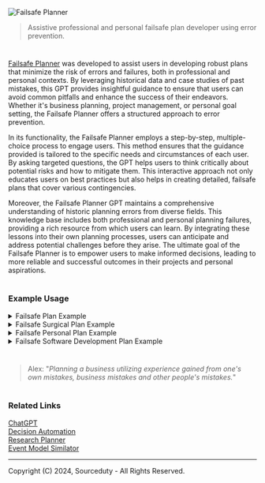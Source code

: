 ![Failsafe Planner](https://github.com/user-attachments/assets/da9636d9-3146-468b-81d8-013cc9fcbf40)

> Assistive professional and personal failsafe plan developer using error prevention.

#

[Failsafe Planner](https://chatgpt.com/g/g-QVyo2XUpR-failsafe-planner) was developed to assist users in developing robust plans that minimize the risk of errors and failures, both in professional and personal contexts. By leveraging historical data and case studies of past mistakes, this GPT provides insightful guidance to ensure that users can avoid common pitfalls and enhance the success of their endeavors. Whether it's business planning, project management, or personal goal setting, the Failsafe Planner offers a structured approach to error prevention.

In its functionality, the Failsafe Planner employs a step-by-step, multiple-choice process to engage users. This method ensures that the guidance provided is tailored to the specific needs and circumstances of each user. By asking targeted questions, the GPT helps users to think critically about potential risks and how to mitigate them. This interactive approach not only educates users on best practices but also helps in creating detailed, failsafe plans that cover various contingencies.

Moreover, the Failsafe Planner GPT maintains a comprehensive understanding of historic planning errors from diverse fields. This knowledge base includes both professional and personal planning failures, providing a rich resource from which users can learn. By integrating these lessons into their own planning processes, users can anticipate and address potential challenges before they arise. The ultimate goal of the Failsafe Planner is to empower users to make informed decisions, leading to more reliable and successful outcomes in their projects and personal aspirations.

#
### Example Usage

<details><summary>Failsafe Plan Example</summary>
<br>

#### Failsafe Plan Example

#### Objective:
Create a failsafe plan for launching a new product in a tech company to avoid common business planning errors.

#### Step 1: Define Clear Objectives
- **Primary Goal:** Successfully launch the new product by Q3 2024.
- **Secondary Goals:**
  - Achieve a 10% market share within the first year.
  - Gain positive reviews from at least 75% of early adopters.
  - Ensure the product has less than 1% defect rate.

#### Step 2: Identify Potential Risks and Historic Errors
1. **Insufficient Market Research**
   - **Historic Example:** Nokia's failure to adapt to smartphone trends due to poor market research.
   - **Mitigation Strategy:** Conduct comprehensive market research including competitor analysis, customer surveys, and trend analysis.

2. **Inadequate Product Testing**
   - **Historic Example:** Samsung Galaxy Note 7 battery explosions due to insufficient testing.
   - **Mitigation Strategy:** Implement rigorous multi-phase testing (alpha, beta, and stress tests) to identify and fix defects before launch.

3. **Poor Project Management**
   - **Historic Example:** Boeing 737 MAX delays and issues due to project management failures.
   - **Mitigation Strategy:** Adopt Agile project management techniques with regular sprints, reviews, and clear milestones.

4. **Ineffective Marketing Strategy**
   - **Historic Example:** New Coke’s failed marketing campaign which alienated its core consumers.
   - **Mitigation Strategy:** Develop a well-researched marketing plan with a focus on target demographics, value propositions, and phased marketing efforts.

5. **Supply Chain Disruptions**
   - **Historic Example:** COVID-19 pandemic causing global supply chain breakdowns.
   - **Mitigation Strategy:** Establish multiple suppliers, maintain a buffer inventory, and have contingency plans for supply chain disruptions.

#### Step 3: Develop a Detailed Action Plan
1. **Market Research**
   - Conduct surveys and focus groups.
   - Analyze competitors’ strengths and weaknesses.
   - Use analytics tools to predict market trends.

2. **Product Development and Testing**
   - Develop prototypes and conduct internal testing.
   - Perform beta testing with a select group of customers.
   - Implement feedback and conduct final stress tests.

3. **Project Management**
   - Set up an Agile project management framework.
   - Define clear milestones and deliverables.
   - Hold regular sprint reviews and adjust plans as necessary.

4. **Marketing and Promotion**
   - Create a comprehensive marketing plan targeting specific customer segments.
   - Develop promotional materials and plan a phased release.
   - Engage with influencers and early adopters for product endorsements.

5. **Supply Chain Management**
   - Identify and establish relationships with multiple suppliers.
   - Maintain a safety stock of critical components.
   - Develop contingency plans for potential supply chain issues.

#### Step 4: Monitor and Review
- **Regular Reviews:** Schedule bi-weekly project review meetings to assess progress and address issues.
- **Feedback Mechanism:** Set up a feedback loop with customers and stakeholders to identify and resolve issues promptly.
- **Risk Assessment:** Continuously monitor for new risks and update the failsafe plan accordingly.

#### Step 5: Post-Launch Evaluation
- **Performance Analysis:** Assess the product’s performance against initial goals (market share, customer satisfaction, defect rates).
- **Lessons Learned:** Conduct a post-mortem analysis to understand what worked and what didn’t.
- **Continuous Improvement:** Use insights from the evaluation to improve future product launches and refine the failsafe plan.

#### Conclusion
By learning from historic business planning errors and implementing these strategies, the tech company can significantly reduce the risk of failure and increase the chances of a successful product launch.

<br>
</details>

<details><summary>Failsafe Surgical Plan Example</summary>
<br>

#### Failsafe Surgical Plan Example

**Objective:**
To create a comprehensive and failsafe surgical plan to ensure patient safety, successful surgery outcomes, and minimize the risk of errors.

---

#### Pre-Operative Phase

1. **Patient Assessment:**
   - Detailed medical history review.
   - Comprehensive physical examination.
   - Necessary diagnostic tests (e.g., blood work, imaging).
   - Allergies and current medications check.

2. **Surgical Team Briefing:**
   - Confirm roles and responsibilities of each team member.
   - Review patient's case and surgical procedure.
   - Discuss potential complications and contingency plans.
   - Ensure all team members are aware of the surgical checklist.

3. **Informed Consent:**
   - Discuss the procedure, risks, benefits, and alternatives with the patient.
   - Ensure the patient fully understands and signs the consent form.

4. **Equipment and Supplies Check:**
   - Verify availability and functionality of all necessary surgical instruments and equipment.
   - Prepare sterile packs and ensure sterility.

5. **Pre-Operative Patient Preparation:**
   - Confirm patient identity and surgical site.
   - Mark the surgical site.
   - Administer pre-operative medications as needed.
   - Ensure patient fasting protocols are followed.

---

#### Intra-Operative Phase

1. **Time-Out Procedure:**
   - Conduct a final verification of patient identity, surgical site, and procedure.
   - Confirm the availability of necessary equipment and instruments.
   - Ensure all team members are present and attentive.

2. **Anesthesia Monitoring:**
   - Continuously monitor the patient's vital signs and anesthesia levels.
   - Have emergency drugs and equipment readily available.

3. **Surgical Procedure:**
   - Follow the standardized surgical protocol.
   - Maintain a sterile environment throughout the surgery.
   - Communicate effectively with the team regarding each step and any changes.

4. **Complication Management:**
   - Be prepared for potential complications (e.g., bleeding, infection).
   - Have a contingency plan and necessary supplies for emergency situations.

---

#### Post-Operative Phase

1. **Immediate Post-Operative Care:**
   - Transfer the patient to the recovery area.
   - Monitor vital signs and recovery from anesthesia.
   - Manage pain and other post-operative symptoms.

2. **Post-Operative Instructions:**
   - Provide the patient and family with detailed post-operative care instructions.
   - Schedule follow-up appointments.
   - Educate on signs of complications and when to seek medical attention.

3. **Documentation:**
   - Complete and review all surgical records and documentation.
   - Record any intra-operative events and complications.
   - Update the patient's medical records.

4. **Team Debrief:**
   - Conduct a debriefing session with the surgical team to discuss the procedure and any issues encountered.
   - Identify areas for improvement and update protocols as necessary.

---

### Quality Assurance and Continuous Improvement

1. **Regular Training and Drills:**
   - Conduct regular training sessions for the surgical team.
   - Perform drills for emergency scenarios.

2. **Feedback Loop:**
   - Establish a system for collecting feedback from patients and staff.
   - Use feedback to improve procedures and protocols.

3. **Audit and Review:**
   - Regularly audit surgical outcomes and adherence to protocols.
   - Review and update the surgical plan based on audit findings.

4. **Technology and Innovation:**
   - Stay updated with the latest advancements in surgical techniques and equipment.
   - Implement new technologies that enhance patient safety and surgical outcomes.

---

This failsafe surgical plan aims to minimize errors, ensure patient safety, and improve surgical outcomes through meticulous planning, thorough communication, and continuous improvement.

<br>
</details>

<details><summary>Failsafe Personal Plan Example</summary>
<br>

Example Failsafe Personal Plan

1. Goal Setting

   a. Clearly define short-term and long-term goals.

   b. Ensure goals are SMART (Specific, Measurable, Achievable, Relevant, Time-bound).

2. Financial Planning

   a. Create a detailed budget including income, expenses, savings, and investments.

   b. Set up an emergency fund covering at least 6 months of living expenses.

   c. Regularly review and adjust the budget as needed.

3. Health and Well-being

   a. Schedule regular medical check-ups and follow a healthy lifestyle.

   b. Incorporate regular physical activity into the daily routine.

   c. Prioritize mental health by managing stress through hobbies, meditation, or therapy.

4. Professional Development

   a. Set clear career objectives and milestones.

   b. Identify necessary skills and pursue relevant training or education.

   c. Network with professionals in the field to seek mentorship and opportunities.

5. Time Management

   a. Use a calendar or planner to schedule daily activities and tasks.

   b. Prioritize tasks based on urgency and importance.

   c. Allocate time for relaxation and recreation to avoid burnout.

6. Relationship Building

   a. Maintain regular communication with family and friends.

   b. Resolve conflicts promptly and amicably.

   c. Invest time in nurturing meaningful relationships.

7. Contingency Planning

   a. Identify potential risks (financial, health, career, etc.) and develop mitigation strategies.

   b. Create a list of emergency contacts and resources.

   c. Review and update the contingency plan regularly.

8. Continuous Improvement

   a. Reflect on personal progress and setbacks periodically.

   b. Seek feedback from trusted individuals to identify areas for improvement.

   c. Stay informed about new methods and strategies for personal growth.

9. Documentation and Record Keeping

   a. Maintain a record of important documents (financial, medical, legal).

   b. Store documents securely and ensure easy access when needed.

   c. Regularly update and review documents to keep them current.

10. Review and Adapt

    a. Schedule regular reviews of the personal plan (monthly, quarterly, annually).

    b. Adjust goals and strategies based on changes in circumstances or priorities.

    c. Celebrate achievements and set new objectives to stay motivated.

By following this structured plan, you can ensure a comprehensive approach to personal development and minimize the risk of failures or setbacks.

<br>
</details>

<details><summary>Failsafe Software Development Plan Example</summary>
<br>

#### Failsafe Software Development Plan

1. Project Initialization

Begin by defining the project scope and objectives, ensuring all stakeholders have a clear understanding of the project's purpose. Identify all key stakeholders and document their requirements. Create a detailed project timeline with specific milestones to track progress and ensure timely delivery.

2. Requirements Gathering

Conduct thorough interviews and surveys with stakeholders to gather comprehensive requirements. Document both functional and non-functional requirements meticulously. Prioritize these requirements based on stakeholder input and overall project goals, ensuring that critical features are addressed first.

3. Feasibility Analysis

Perform a technical feasibility study to assess the suitability of the chosen technology stack, considering factors such as scalability, maintainability, and performance. Conduct a financial feasibility analysis to ensure the project remains within budget. Evaluate potential project risks and develop mitigation strategies to address them proactively.

4. Planning and Design

Create a detailed project plan outlining specific tasks, resources, and timelines. Develop comprehensive system architecture and design documents that serve as blueprints for development. Conduct design reviews with stakeholders to obtain their approval and ensure alignment with project objectives.

5. Development Phase

Establish a robust version control system and development environment to facilitate smooth collaboration among team members. Follow agile development practices, implementing iterative sprints to deliver incremental value. Implement rigorous code reviews and automated testing processes to maintain high code quality.

6. Quality Assurance

Develop a comprehensive testing plan that covers unit, integration, system, and acceptance testing. Conduct regular code reviews and perform static code analysis to identify potential issues early. Engage real users in usability testing to ensure the software meets user needs and expectations.

7. Risk Management

Identify potential risks that could impact the project and assess their severity. Develop contingency plans for each identified risk to ensure the project can continue smoothly in case issues arise. Regularly review and update the risk management plans to address new risks as they emerge.

8. Documentation

Maintain detailed and up-to-date documentation of the codebase, system architecture, and user guides. Ensure that all documentation is easily accessible to team members and stakeholders. Create comprehensive training materials to facilitate smooth onboarding and usage for end-users.

9. Deployment

Develop a deployment strategy that includes detailed roll-back procedures to handle potential issues during deployment. Conduct thorough pre-deployment testing in a staging environment to ensure the software functions as expected. Execute the deployment plan meticulously and monitor the system for any post-deployment issues.

10. Maintenance and Support

Establish a support plan with clearly defined Service Level Agreements (SLAs) to address user issues promptly. Monitor system performance continuously and address any issues that arise swiftly. Schedule regular maintenance updates and patches to keep the software secure and up-to-date.

11. Post-Implementation Review

Conduct a comprehensive post-implementation review to evaluate the project's success and identify areas for improvement. Gather feedback from stakeholders and end-users to understand their satisfaction with the final product. Document lessons learned and best practices to inform future projects.

12. Continuous Improvement

Implement a process for ongoing improvement based on feedback received during the post-implementation review. Stay updated with the latest technology trends and industry best practices to ensure the software remains relevant and competitive. Foster a culture of continuous learning and adaptation within the team to drive ongoing innovation and improvement.

<br>
</details>

#

> Alex: "*Planning a business utilizing experience gained from one's own mistakes, business mistakes and other people's mistakes.*"

#
### Related Links

[ChatGPT](https://github.com/sourceduty/ChatGPT)
<br>
[Decision Automation](https://github.com/sourceduty/Decision_Automation)
<br>
[Research Planner](https://github.com/sourceduty/Research_Planner)
<br>
[Event Model Similator](https://github.com/sourceduty/Event_Model_Simulator)

***
Copyright (C) 2024, Sourceduty - All Rights Reserved.
